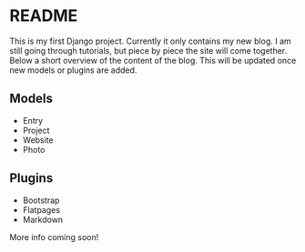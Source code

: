 # README #

This is my first Django project. Currently it only contains my new blog. I am still going through tutorials, but piece by piece the site will come together. Below a short overview of the content of the blog. This will be updated once new models or plugins are added.

## Models ##
* Entry
* Project
* Website
* Photo

## Plugins ##
* Bootstrap
* Flatpages
* Markdown

More info coming soon!